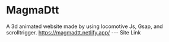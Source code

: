 # MagmaDtt
A 3d animated website made by using locomotive Js, Gsap, and scrolltrigger.
https://magmadtt.netlify.app/ --- Site Link
